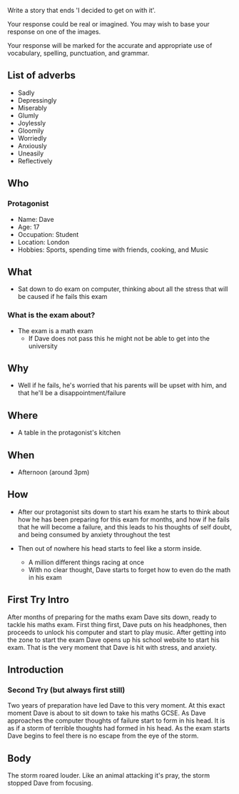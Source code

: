 Write a story that ends 'I decided to get on with it'.

Your response could be real or imagined. You may wish to base
your response on one of the images.

Your response will be marked for the accurate and appropriate
use of vocabulary, spelling, punctuation, and grammar.

## List of adverbs
* Sadly
* Depressingly
* Miserably
* Glumly
* Joylessly
* Gloomily
* Worriedly
* Anxiously
* Uneasily
* Reflectively

## Who
### Protagonist
* Name: Dave
* Age: 17
* Occupation: Student
* Location: London
* Hobbies: Sports, spending time with friends, cooking, and Music

## What
* Sat down to do exam on computer, thinking about all the stress that will be caused if he fails this exam
### What is the exam about?
* The exam is a math exam
    * If Dave does not pass this he might not be able to get into the university

## Why
* Well if he fails, he's worried that his parents will be upset with him, and that he'll be a disappointment/failure

## Where
* A table in the protagonist's kitchen

## When
* Afternoon (around 3pm)

## How
* After our protagonist sits down to start his exam he starts to think
about how he has been preparing for this exam for months, and how if he
fails that he will become a failure, and this leads to his thoughts of self
doubt, and being consumed by anxiety throughout the test

* Then out of nowhere his head starts to feel like a storm inside.
    * A million different things racing at once
    * With no clear thought, Dave starts to forget how to even do the math in
    his exam

## First Try Intro
After months of preparing for the maths exam Dave sits down, ready to tackle
his maths exam. First thing first, Dave puts on his headphones, then proceeds
to unlock his computer and start to play music. After getting into the zone to
start the exam Dave opens up his school website to start his exam. That is the
very moment that Dave is hit with stress, and anxiety.

## Introduction
### Second Try (but always first still)
Two years of preparation have led Dave to this very moment. At this exact
moment Dave is about to sit down to take his maths GCSE. As Dave approaches the
computer thoughts of failure start to form in his head. It is as if a storm of
terrible thoughts had formed in his head. As the exam starts Dave begins to
feel there is no escape from the eye of the storm.

## Body
The storm roared louder. Like an animal attacking it's pray, the storm stopped
Dave from focusing.
